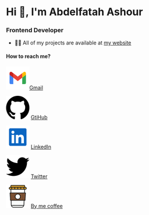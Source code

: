 # Hi 👋, I'm Abdelfatah Ashour

### Frontend Developer

- 👨‍💻 All of my projects are available at [my website](https://abdelfatah-ashour.vercel.app)

#### How to reach me?

![abdelfatah ashour](./assets/images/i-gmail.svg)[Gmail](mailto:abdelfatahashour4@gmail.com "Abdelfatah Ashour")

![abdelfatah ashour](./assets/images/i-github.svg) [GtiHub](https://github.com/abdelfatah-ashour "Abdelfatah Ashour")

![abdelfatah ashour](./assets/images/i-linkedin.svg) [LinkedIn](https://www.linkedin.com/in/abdelfatah-ashour "Abdelfatah Ashour")

![abdelfatah ashour](./assets/images/i-twitter.svg) [Twitter](https://twitter.com/abdoashour07 "Abdelfatah Ashour")

![abdelfatah ashour](./assets/images/i-coffee.svg) [By me coffee](https://www.buymeacoffee.com/abdelfatah "Abdelfatah Ashour")
